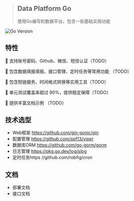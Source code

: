 > ## Data Platform Go
> 使用Go编写的数据平台，包含一些基础实用功能

![Go Version](https://img.shields.io/badge/go%20version-%3E=1.19-61CFDD.svg?style=flat-square)


## 特性

🚀 支持账号密码、Github、微信、短信认证（TODO）

🚀 包含数据填报填报、接口管理、定时任务等常用功能 （TODO）

🚀 包含短链服务、时间格式转换等实用工具（TODO）

💪 单元测试覆盖率超过 90%，提供稳定保障（TODO）

📖 提供丰富文档示例 （TODO）

## 技术选型

- Web框架       https://github.com/gin-gonic/gin
- 配置管理       https://github.com/spf13/viper
- 数据库ORM     https://github.com/go-gorm/gorm
- 日志管理          https://pkg.go.dev/log/slog
- 定时任务https //github.com/robfig/cron


## 文档

- 部署文档
- 接口文档






